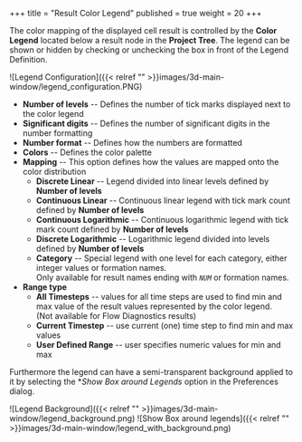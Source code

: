 +++
title = "Result Color Legend"
published = true
weight = 20
+++

The color mapping of the displayed cell result is controlled by the **Color Legend** located below a result node in the **Project Tree**. The legend can be shown or hidden by checking or unchecking the box in front of the Legend Definition.

![Legend Configuration]({{< relref "" >}}images/3d-main-window/legend_configuration.PNG)

- **Number of levels** -- Defines the number of tick marks displayed next to the color legend
- **Significant digits** -- Defines the number of significant digits in the number formatting
- **Number format** -- Defines how the numbers are formatted
- **Colors** -- Defines the color palette
- **Mapping** -- This option defines how the values are mapped onto the color distribution
  - **Discrete Linear** -- Legend divided into linear levels defined by **Number of levels**
  - **Continuous Linear** -- Continuous linear legend with tick mark count defined by **Number of levels**
  - **Continuous Logarithmic** -- Continuous logarithmic legend with tick mark count defined by **Number of levels**
  - **Discrete Logarithmic** -- Logarithmic legend divided into levels defined by **Number of levels**
  - **Category** -- Special legend with one level for each category, either integer values or formation names.  
   Only available for result names ending with _`NUM`_ or formation names.
- **Range type**
  - **All Timesteps** -- values for all time steps are used to find min and max value of 
  the result values represented by the color legend.  
  (Not available for Flow Diagnostics results)
  - **Current Timestep** -- use current (one) time step to find min and max values  
  - **User Defined Range** -- user specifies numeric values for min and max  

Furthermore the legend can have a semi-transparent background applied to it by selecting the **Show Box around Legends* option in the Preferences dialog.

![Legend Background]({{< relref "" >}}images/3d-main-window/legend_background.png) ![Show Box around legends]({{< relref "" >}}images/3d-main-window/legend_with_background.png)
